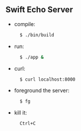 ## Swift Echo Server

* compile:

  ```bash
    $ ./bin/build
  ```

* run:
  
  ```bash
    $ ./app &
  ```

* curl:

  ```bash
    $ curl localhost:8000
  ```

* foreground the server:

  ```bash
    $ fg
  ```
  
* kill it:
  ```
    Ctrl+C
  ```
